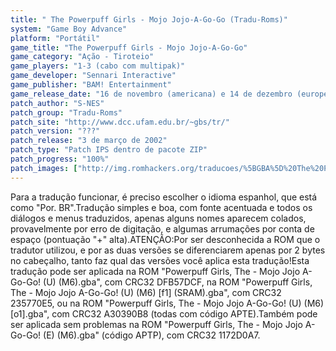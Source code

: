 ```yaml
---
title: " The Powerpuff Girls - Mojo Jojo-A-Go-Go (Tradu-Roms)"
system: "Game Boy Advance"
platform: "Portátil"
game_title: "The Powerpuff Girls - Mojo Jojo-A-Go-Go"
game_category: "Ação - Tiroteio"
game_players: "1-3 (cabo com multipak)"
game_developer: "Sennari Interactive"
game_publisher: "BAM! Entertainment"
game_release_date: "16 de novembro (americana) e 14 de dezembro (européia) de 2001"
patch_author: "S-NES"
patch_group: "Tradu-Roms"
patch_site: "http://www.dcc.ufam.edu.br/~gbs/tr/"
patch_version: "???"
patch_release: "3 de março de 2002"
patch_type: "Patch IPS dentro de pacote ZIP"
patch_progress: "100%"
patch_images: ["http://img.romhackers.org/traducoes/%5BGBA%5D%20The%20Powerpuff%20Girls%20-%20Mojo%20Jojo-A-Go-Go%20-%20Tradu-Roms%20-%201.png","http://img.romhackers.org/traducoes/%5BGBA%5D%20The%20Powerpuff%20Girls%20-%20Mojo%20Jojo-A-Go-Go%20-%20Tradu-Roms%20-%202.png","http://img.romhackers.org/traducoes/%5BGBA%5D%20The%20Powerpuff%20Girls%20-%20Mojo%20Jojo-A-Go-Go%20-%20Tradu-Roms%20-%203.png"]
---
```

Para a tradução funcionar, é preciso escolher o idioma espanhol, que está como "Por. BR".Tradução simples e boa, com fonte acentuada e todos os diálogos e menus traduzidos, apenas alguns nomes aparecem colados, provavelmente por erro de digitação, e algumas arrumações por conta de espaço (pontuação "+" alta).ATENÇÃO:Por ser desconhecida a ROM que o tradutor utilizou, e por as duas versões se diferenciarem apenas por 2 bytes no cabeçalho, tanto faz qual das versões você aplica esta tradução!Esta tradução pode ser aplicada na ROM "Powerpuff Girls, The - Mojo Jojo A-Go-Go! (U) (M6).gba", com CRC32 DFB57DCF, na ROM "Powerpuff Girls, The - Mojo Jojo A-Go-Go! (U) (M6) [f1] (SRAM).gba", com CRC32 235770E5, ou na ROM "Powerpuff Girls, The - Mojo Jojo A-Go-Go! (U) (M6) [o1].gba", com CRC32 A30390B8 (todas com código APTE).Também pode ser aplicada sem problemas na ROM "Powerpuff Girls, The - Mojo Jojo A-Go-Go! (E) (M6).gba" (código APTP), com CRC32 1172D0A7.